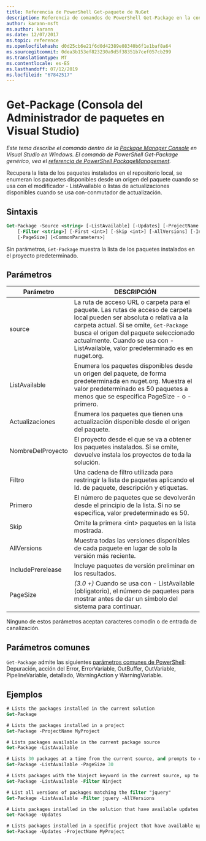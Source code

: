 ```yaml
---
title: Referencia de PowerShell Get-paquete de NuGet
description: Referencia de comandos de PowerShell Get-Package en la consola de administrador de paquetes de NuGet en Visual Studio.
author: karann-msft
ms.author: karann
ms.date: 12/07/2017
ms.topic: reference
ms.openlocfilehash: d0d25cb6e21f6d0d42389e08340b6f1e1baf8a64
ms.sourcegitcommit: 0dea3b153ef823230a9d5f38351b7cef057cb299
ms.translationtype: MT
ms.contentlocale: es-ES
ms.lasthandoff: 07/12/2019
ms.locfileid: "67842517"
---
```

# <a name="get-package-package-manager-console-in-visual-studio"></a>Get-Package (Consola del Administrador de paquetes en Visual Studio)

*Este tema describe el comando dentro de la [Package Manager Console](package-manager-console.md) en Visual Studio en Windows. El comando de PowerShell Get-Package genérico, vea el [referencia de PowerShell PackageManagement](/powershell/module/packagemanagement/?view=powershell-6).*

Recupera la lista de los paquetes instalados en el repositorio local, se enumeran los paquetes disponibles desde un origen del paquete cuando se usa con el modificador - ListAvailable o listas de actualizaciones disponibles cuando se usa con-conmutador de actualización.

## <a name="syntax"></a>Sintaxis

```ps
Get-Package -Source <string> [-ListAvailable] [-Updates] [-ProjectName <string>]
    [-Filter <string>] [-First <int>] [-Skip <int>] [-AllVersions] [-IncludePrerelease]
    [-PageSize] [<CommonParameters>]
```

Sin parámetros, `Get-Package` muestra la lista de los paquetes instalados en el proyecto predeterminado.

## <a name="parameters"></a>Parámetros

| Parámetro | DESCRIPCIÓN |
| --- | --- |
| source | La ruta de acceso URL o carpeta para el paquete. Las rutas de acceso de carpeta local pueden ser absoluta o relativa a la carpeta actual. Si se omite, `Get-Package` busca el origen del paquete seleccionado actualmente. Cuando se usa con - ListAvailable, valor predeterminado es en nuget.org. |
| ListAvailable | Enumera los paquetes disponibles desde un origen del paquete, de forma predeterminada en nuget.org. Muestra el valor predeterminado es 50 paquetes a menos que se especifica PageSize - o - primero. |
| Actualizaciones | Enumera los paquetes que tienen una actualización disponible desde el origen del paquete. |
| NombreDelProyecto | El proyecto desde el que se va a obtener los paquetes instalados. Si se omite, devuelve instala los proyectos de toda la solución. |
| Filtro | Una cadena de filtro utilizada para restringir la lista de paquetes aplicando el Id. de paquete, descripción y etiquetas. |
| Primero | El número de paquetes que se devolverán desde el principio de la lista. Si no se especifica, valor predeterminado es 50. |
| Skip | Omite la primera &lt;int&gt; paquetes en la lista mostrada.  |
| AllVersions | Muestra todas las versiones disponibles de cada paquete en lugar de solo la versión más reciente. |
| IncludePrerelease | Incluye paquetes de versión preliminar en los resultados. |
| PageSize | *(3.0 +)*  Cuando se usa con - ListAvailable (obligatorio), el número de paquetes para mostrar antes de dar un símbolo del sistema para continuar. |

Ninguno de estos parámetros aceptan caracteres comodín o de entrada de canalización.

## <a name="common-parameters"></a>Parámetros comunes

`Get-Package` admite las siguientes [parámetros comunes de PowerShell](http://go.microsoft.com/fwlink/?LinkID=113216): Depuración, acción del Error, ErrorVariable, OutBuffer, OutVariable, PipelineVariable, detallado, WarningAction y WarningVariable.

## <a name="examples"></a>Ejemplos

```ps
# Lists the packages installed in the current solution
Get-Package

# Lists the packages installed in a project
Get-Package -ProjectName MyProject

# Lists packages available in the current package source
Get-Package -ListAvailable

# Lists 30 packages at a time from the current source, and prompts to continue if more are available
Get-Package -ListAvailable -PageSize 30

# Lists packages with the Ninject keyword in the current source, up to 50
Get-Package -ListAvailable -Filter Ninject

# List all versions of packages matching the filter "jquery"
Get-Package -ListAvailable -Filter jquery -AllVersions

# Lists packages installed in the solution that have available updates
Get-Package -Updates

# Lists packages installed in a specific project that have available updates
Get-Package -Updates -ProjectName MyProject
```
